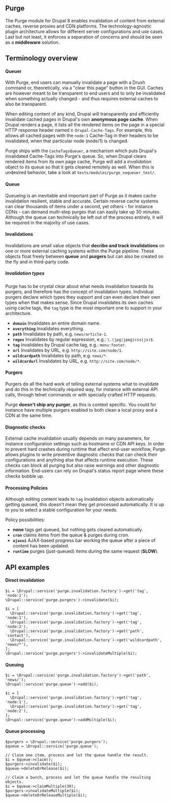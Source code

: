 Purge
------------------------------------------------------------------------------

The Purge module for Drupal 8 enables invalidation of content from external
caches, reverse proxies and CDN platforms. The technology-agnostic plugin
architecture allows for different server configurations and use cases. Last but
not least, it enforces a separation of concerns and should be seen as a
**middleware** solution.

Terminology overview
------------------------------------------------------------------------------

#### Queuer
With Purge, end users can manually invalidate a page with a Drush command or,
theoretically, via a "clear this page" button in the GUI. Caches
are however meant to be transparent to end users and to only be invalidated
when something actually changed - and thus requires external caches to also be
transparent.

When editing content of any kind, Drupal will transparently and efficiently
invalidate cached pages in Drupal's own **anonymous page cache**. When Drupal
renders a page, it lists all the rendered items on the page in a special HTTP
response header named ``X-Drupal-Cache-Tags``. For example, this allows all
cached pages with the ``node:1`` Cache-Tag in their headers to be invalidated,
when that particular node (node/1) is changed.

Purge ships with the ``CacheTagsQueuer``, a mechanism which puts Drupal's
invalidated Cache-Tags into Purge's queue. So, when Drupal clears rendered
items from its own page cache, Purge will add a _invalidation_ object to its
queue so that it gets cleared remotely as well. When this is undesired behavior,
take a look at ``tests/modules/purge_noqueuer_test/``.

#### Queue
Queueing is an inevitable and important part of Purge as it makes cache
invalidation resilient, stable and accurate. Certain reverse cache systems can
clear thousands of items under a second, yet others - for instance CDNs - can
demand multi-step purges that can easily take up 30 minutes. Although the
queue can technically be left out of the process entirely, it will be required
in the majority of use cases.

#### Invalidations
Invalidations are small value objects that **decribe and track invalidations**
on one or more external caching systems within the Purge pipeline. These
objects float freely between **queue** and **purgers** but can also be created
on the fly and in third-party code.

##### Invalidation types
Purge has to be crystal clear about what needs invalidation towards its purgers,
and therefore has the concept of invalidation types. Individual purgers declare
which types they support and can even declare their own types when that makes
sense. Since Drupal invalidates its own caches using cache tags, the ``tag``
type is the most important one to support in your architecture.

* **``domain``** Invalidates an entire domain name.
* **``everything``** Invalidates everything.
* **``path``** Invalidates by path, e.g. ``news/article-1``.
* **``regex``** Invalidates by regular expression, e.g.: ``\.(jpg|jpeg|css|js)$``.
* **``tag``** Invalidates by Drupal cache tag, e.g.: ``menu:footer``.
* **``url``** Invalidates by URL, e.g. ``http://site.com/node/1``.
* **``wildcardpath``** Invalidates by path, e.g. ``news/*``.
* **``wildcardurl``** Invalidates by URL, e.g. ``http://site.com/node/*``.

#### Purgers
Purgers do all the hard work of telling external systems what to invalidate
and do this in the technically required way, for instance with external API
calls, through telnet commands or with specially crafted HTTP requests.

Purge **doesn't ship any purger**, as this is context specific. You could for
instance have multiple purgers enabled to both clean a local proxy and a CDN
at the same time.

#### Diagnostic checks
External cache invalidation usually depends on many parameters, for instance
configuration settings such as hostname or CDN API keys. In order to prevent
hard crashes during runtime that affect end-user workflow, Purge allows plugins
to write preventive diagnostic checks that can check their configurations and
anything else that affects runtime execution. These checks can block all purging
but also raise warnings and other diagnostic information. End-users can rely on
Drupal's status report page where these checks bubble up.

#### Processing Policies
Although editing content leads to ``tag`` invalidation objects automatically
getting queued, this doesn't mean they get processed automatically. It is up to
you to select a stable configuration for your needs.

Policy possibilities:

* **none** tags get queued, but nothing gets cleared automatically.
* **``cron``** claims items from the queue & purges during cron.
* **``ajaxui``** AJAX-based progress bar working the queue after a piece of
content has been updated.
* **``runtime``** purges (just-queued) items during the same request (**SLOW**).

API examples
------------------------------------------------------------------------------

#### Direct invalidation
```
$i = \Drupal::service('purge.invalidation.factory')->get('tag', 'node:1');
\Drupal::service('purge.purgers')->invalidate($i);
```

```
$i = [
  \Drupal::service('purge.invalidation.factory')->get('tag', 'node:1'),
  \Drupal::service('purge.invalidation.factory')->get('tag', 'node:2'),
  \Drupal::service('purge.invalidation.factory')->get('path', 'contact'),
  \Drupal::service('purge.invalidation.factory')->get('wildcardpath', 'news/*'),
];
\Drupal::service('purge.purgers')->invalidateMultiple($i);
```

#### Queuing
```
$i = \Drupal::service('purge.invalidation.factory')->get('path', 'news/');
\Drupal::service('purge.queue')->add($i);
```

```
$i = [
  \Drupal::service('purge.invalidation.factory')->get('tag', 'node:1'),
  \Drupal::service('purge.invalidation.factory')->get('tag', 'node:2'),
];
\Drupal::service('purge.queue')->addMultiple($i);
```

#### Queue processing
```
$purgers = \Drupal::service('purge.purgers');
$queue = \Drupal::service('purge.queue');

// Claim one item, process and let the queue handle the result.
$i = $queue->claim();
$purgers->invalidate($i);
$queue->deleteOrRelease($i);

// Claim a bunch, process and let the queue handle the resulting objects.
$i = $queue->claimMultiple(30);
$purgers->invalidateMultiple($i);
$queue->deleteOrReleaseMultiple($i);
```
